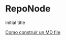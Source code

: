 # RepoNode

initial title

[Como construir un MD file](https://guides.github.com/pdfs/markdown-cheatsheet-online.pdf)
